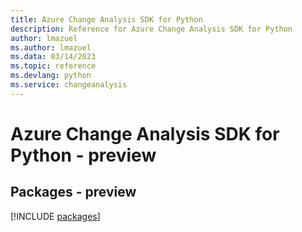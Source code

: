 ```yaml
---
title: Azure Change Analysis SDK for Python
description: Reference for Azure Change Analysis SDK for Python
author: lmazuel
ms.author: lmazuel
ms.data: 03/14/2023
ms.topic: reference
ms.devlang: python
ms.service: changeanalysis
---
```

# Azure Change Analysis SDK for Python - preview
## Packages - preview
[!INCLUDE [packages](change-analysis-index.md)]